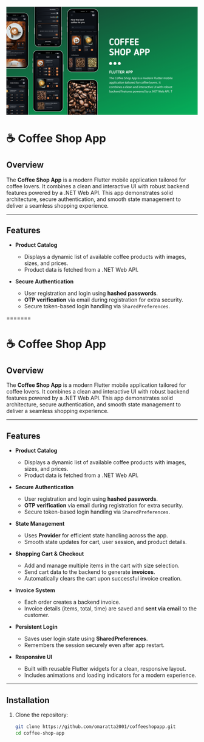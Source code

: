 ![App Screenshot](Screenshoot/1.png)

# ☕ Coffee Shop App

## Overview  
The **Coffee Shop App** is a modern Flutter mobile application tailored for coffee lovers. It combines a clean and interactive UI with robust backend features powered by a .NET Web API. This app demonstrates solid architecture, secure authentication, and smooth state management to deliver a seamless shopping experience.

---

## Features

- **Product Catalog**
  - Displays a dynamic list of available coffee products with images, sizes, and prices.
  - Product data is fetched from a .NET Web API.

- **Secure Authentication**
  - User registration and login using **hashed passwords**.
  - **OTP verification** via email during registration for extra security.
  - Secure token-based login handling via `SharedPreferences`.

=======
# ☕ Coffee Shop App

## Overview  
The **Coffee Shop App** is a modern Flutter mobile application tailored for coffee lovers. It combines a clean and interactive UI with robust backend features powered by a .NET Web API. This app demonstrates solid architecture, secure authentication, and smooth state management to deliver a seamless shopping experience.

---

## Features

- **Product Catalog**
  - Displays a dynamic list of available coffee products with images, sizes, and prices.
  - Product data is fetched from a .NET Web API.

- **Secure Authentication**
  - User registration and login using **hashed passwords**.
  - **OTP verification** via email during registration for extra security.
  - Secure token-based login handling via `SharedPreferences`.

- **State Management**
  - Uses **Provider** for efficient state handling across the app.
  - Smooth state updates for cart, user session, and product details.

- **Shopping Cart & Checkout**
  - Add and manage multiple items in the cart with size selection.
  - Send cart data to the backend to generate **invoices**.
  - Automatically clears the cart upon successful invoice creation.

- **Invoice System**
  - Each order creates a backend invoice.
  - Invoice details (items, total, time) are saved and **sent via email** to the customer.

- **Persistent Login**
  - Saves user login state using **SharedPreferences**.
  - Remembers the session securely even after app restart.

- **Responsive UI**
  - Built with reusable Flutter widgets for a clean, responsive layout.
  - Includes animations and loading indicators for a modern experience.

---

## Installation

1. Clone the repository:
   ```bash
   git clone https://github.com/omaratta2001/coffeeshopapp.git
   cd coffee-shop-app
